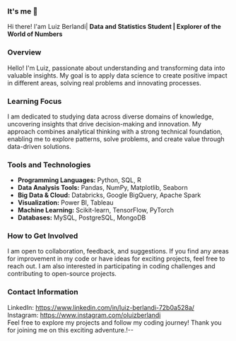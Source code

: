 ### It's me 👋
Hi there! I'am Luiz Berlandi| 
**Data and Statistics Student | Explorer of the World of Numbers**  

### Overview
Hello! I'm Luiz, passionate about understanding and transforming data into valuable insights. My goal is to apply data science to create positive impact in different areas, solving real problems and innovating processes.

### Learning Focus
I am dedicated to studying data across diverse domains of knowledge, uncovering insights that drive decision-making and innovation. My approach combines analytical thinking with a strong technical foundation, enabling me to explore patterns, solve problems, and create value through data-driven solutions.

### Tools and Technologies  
- **Programming Languages:** Python, SQL, R  
- **Data Analysis Tools:** Pandas, NumPy, Matplotlib, Seaborn  
- **Big Data & Cloud:** Databricks, Google BigQuery, Apache Spark  
- **Visualization:** Power BI, Tableau  
- **Machine Learning:** Scikit-learn, TensorFlow, PyTorch  
- **Databases:** MySQL, PostgreSQL, MongoDB  

### How to Get Involved
I am open to collaboration, feedback, and suggestions. If you find any areas for improvement in my code or have ideas for exciting projects, feel free to reach out. I am also interested in participating in coding challenges and contributing to open-source projects.

### Contact Information
LinkedIn: https://www.linkedin.com/in/luiz-berlandi-72b0a528a/<br>
Instagram: https://www.instagram.com/oluizberlandi<br>
Feel free to explore my projects and follow my coding journey! Thank you for joining me on this exciting adventure.!--


